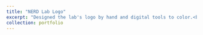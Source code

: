```yaml
---
title: "NERD Lab Logo"
excerpt: "Designed the lab's logo by hand and digital tools to color.<br/><img src='/images/FLI_Logo_Transparent_300px.png'>"
collection: portfolio
---
```

